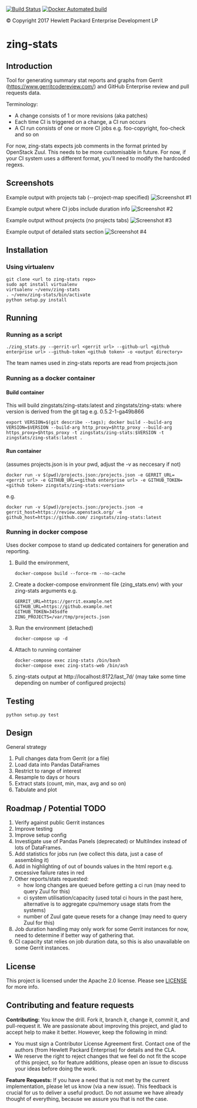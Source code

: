 [![Build Status](https://travis-ci.org/HewlettPackard/zing-stats.svg?branch=master)](https://travis-ci.org/HewlettPackard/zing-stats)
[![Docker Automated build](https://img.shields.io/docker/automated/zingstats/zing-stats.svg?maxAge=2592000?style=plastic)](https://hub.docker.com/r/zingstats/zing-stats/)

&copy; Copyright 2017 Hewlett Packard Enterprise Development LP

# zing-stats

## Introduction

Tool for generating summary stat reports and graphs from Gerrit (https://www.gerritcodereview.com/) and GitHub Enterprise review and pull requests data.

Terminology:
- A change consists of 1 or more revisions (aka patches)
- Each time CI is triggered on a change, a CI run occurs
- A CI run consists of one or more CI jobs e.g. foo-copyright, foo-check and so on

For now, zing-stats expects job comments in the format printed by OpenStack Zuul. This needs to be more customisable in future. For now, if your
CI system uses a different format, you'll need to modify the hardcoded regexs.

## Screenshots

Example output with projects tab (--project-map specified)
![Screenshot #1](docs/screenshots/projects.png "Screenshot - example output with projects tab (--project-map specified)")

Example output where CI jobs include duration info
![Screenshot #2](docs/screenshots/capacity_duration.png "Screenshot - example output where CI jobs include duration info")

Example output without projects (no projects tabs)
![Screenshot #3](docs/screenshots/no_projects.png "Screenshot - example output without projects (no projects tabs)")

Example output of detailed stats section
![Screenshot #4](docs/screenshots/detailed_stats.png "Screenshot - example output of detailed stats section")

## Installation

### Using virtualenv

```
git clone <url to zing-stats repo>
sudo apt install virtualenv
virtualenv ~/venv/zing-stats
. ~/venv/zing-stats/bin/activate
python setup.py install
```

## Running

### Running as a script

```
./zing_stats.py --gerrit-url <gerrit url> --github-url <github enterprise url> --github-token <github token> -o <output directory>
```

The team names used in zing-stats reports are read from projects.json

### Running as a docker container

#### Build container

This will build zingstats/zing-stats:latest and zingstats/zing-stats:<version> where version is derived from the git tag e.g. 0.5.2-1-ga49b866

```
export VERSION=$(git describe --tags); docker build --build-arg VERSION=$VERSION --build-arg http_proxy=$http_proxy --build-arg https_proxy=$https_proxy -t zingstats/zing-stats:$VERSION -t zingstats/zing-stats:latest .
```

#### Run container

(assumes projects.json is in your pwd, adjust the -v as neccesary if not)

```
docker run -v $(pwd)/projects.json:/projects.json -e GERRIT_URL=<gerrit url> -e GITHUB_URL=<github enterprise url> -e GITHUB_TOKEN=<github token> zingstats/zing-stats:<version>
```

e.g.

```
docker run -v $(pwd)/projects.json:/projects.json -e gerrit_host=https://review.openstack.org/ -e github_host=https://github.com/ zingstats/zing-stats:latest
```

### Running in docker compose

Uses docker compose to stand up dedicated containers for generation and
reporting.

1. Build the environment,
    ```
    docker-compose build --force-rm --no-cache
    ```
2. Create a docker-compose environment file (zing_stats.env) with your zing-stats arguments e.g.
    ```
    GERRIT_URL=https://gerrit.example.net
    GITHUB_URL=https://github.example.net
    GITHUB_TOKEN=345sdfe
    ZING_PROJECTS=/var/tmp/projects.json
    ```
3. Run the environment (detached)
    ```
    docker-compose up -d
    ```
4. Attach to running container
    ```
    docker-compose exec zing-stats /bin/bash
    docker-compose exec zing-stats-web /bin/ash
    ```
5. zing-stats output at http://localhost:8172/last_7d/ (may take some time depending on number of configured projects)


## Testing

```
python setup.py test
```

## Design
General strategy

1. Pull changes data from Gerrit (or a file)
2. Load data into Pandas DataFrames
3. Restrict to range of interest
4. Resample to days or hours
5. Extract stats (count, min, max, avg and so on)
6. Tabulate and plot

## Roadmap / Potential TODO

1. Verify against public Gerrit instances
2. Improve testing
3. Improve setup config
4. Investigate use of Pandas Panels (deprecated) or MultiIndex instead of lots of DataFrames.
5. Add statistics for jobs run (we collect this data, just a case of assembling it)
6. Add in highlighting of out of bounds values in the html report e.g. excessive failure rates in red
7. Other reports/stats requested:
    * how long changes are queued before getting a ci run (may need to query Zuul for this)
    * ci system utilisation/capacity (used total ci hours in the past here, alternative is to aggregate cpu/memory usage stats from the systems)
    * number of Zuul gate queue resets for a change (may need to query Zuul for this)
8. Job duration handling may only work for some Gerrit instances for now, need to determine if better way of gathering that.
9. CI capacity stat relies on job duration data, so this is also unavailable on some Gerrit instances.

## License
This project is licensed under the Apache 2.0 license. Please see [LICENSE](LICENSE) for more info.

## Contributing and feature requests
**Contributing:** You know the drill. Fork it, branch it, change it, commit it, and pull-request it.
We are passionate about improving this project, and glad to accept help to make it better. However, keep the following in mind:

 - You must sign a Contributor License Agreement first. Contact one of the authors (from Hewlett Packard Enterprise) for details and the CLA.
 - We reserve the right to reject changes that we feel do not fit the scope of this project, so for feature additions, please open an issue to discuss your ideas before doing the work.

**Feature Requests:** If you have a need that is not met by the current implementation, please let us know (via a new issue).
This feedback is crucial for us to deliver a useful product. Do not assume we have already thought of everything, because we assure you that is not the case.
